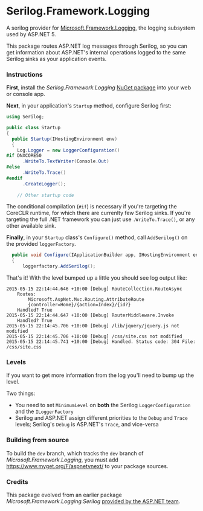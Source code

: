 # Serilog.Framework.Logging

A serilog provider for [Microsoft.Framework.Logging](https://www.nuget.org/packages/Microsoft.Framework.Logging), the logging subsystem used by ASP.NET 5.

This package routes ASP.NET log messages through Serilog, so you can get information about ASP.NET's internal operations logged to the same Serilog sinks as your application events.

### Instructions

**First**, install the _Serilog.Framework.Logging_ [NuGet package](https://www.nuget.org/packages/Serilog.Framework.Logging) into your web or console app.

**Next**, in your application's `Startup` method, configure Serilog first:

```csharp
using Serilog;

public class Startup
{
  public Startup(IHostingEnvironment env)
  {
    Log.Logger = new LoggerConfiguration()
#if DNXCORE50
      .WriteTo.TextWriter(Console.Out)
#else
      .WriteTo.Trace()
#endif
      .CreateLogger();
      
    // Other startup code
```

The conditional compilation (`#if`) is necessary if you're targeting the CoreCLR runtime, for which there are currenlty few Serilog sinks. If you're targeting the full .NET framework you can just use `.WriteTo.Trace()`, or any other available sink.

**Finally**, in your `Startup` class's `Configure()` method, call `AddSerilog()` on the provided `loggerFactory`.

```csharp
  public void Configure(IApplicationBuilder app, IHostingEnvironment env, ILoggerFactory loggerfactory)
  {
      loggerfactory.AddSerilog();
```

That's it! With the level bumped up a little you should see log output like:

```
2015-05-15 22:14:44.646 +10:00 [Debug] RouteCollection.RouteAsync
	Routes: 
		Microsoft.AspNet.Mvc.Routing.AttributeRoute
		{controller=Home}/{action=Index}/{id?}
	Handled? True
2015-05-15 22:14:44.647 +10:00 [Debug] RouterMiddleware.Invoke
	Handled? True
2015-05-15 22:14:45.706 +10:00 [Debug] /lib/jquery/jquery.js not modified
2015-05-15 22:14:45.706 +10:00 [Debug] /css/site.css not modified
2015-05-15 22:14:45.741 +10:00 [Debug] Handled. Status code: 304 File: /css/site.css
```

### Levels

If you want to get more information from the log you'll need to bump up the level.

Two things:

 * You need to set `MinimumLevel` on **both** the Serilog `LoggerConfiguration` and the `ILoggerFactory`
 * Serilog and ASP.NET assign different priorities to the `Debug` and `Trace` levels; Serilog's `Debug` is ASP.NET's `Trace`, and vice-versa

### Building from source

To build the `dev` branch, which tracks the `dev` branch of _Microsoft.Framework.Logging_, you must add https://www.myget.org/F/aspnetvnext/ to your package sources.

### Credits

This package evolved from an earlier package _Microsoft.Framework.Logging.Serilog_ [provided by the ASP.NET team](https://github.com/aspnet/Logging/pull/182).

